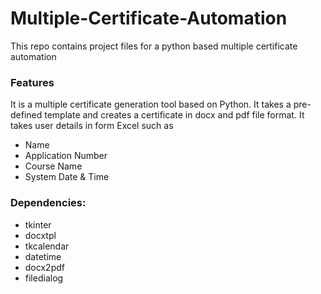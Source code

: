 # Multiple-Certificate-Automation
This repo contains project files for a python based multiple certificate automation

### Features
It is a multiple certificate generation tool based on Python.
It takes a pre-defined template and creates a certificate in docx and pdf file format.
It takes user details in form Excel such as
- Name
- Application Number
- Course Name
- System Date & Time
### Dependencies:
- tkinter
- docxtpl
- tkcalendar
- datetime
- docx2pdf
- filedialog
